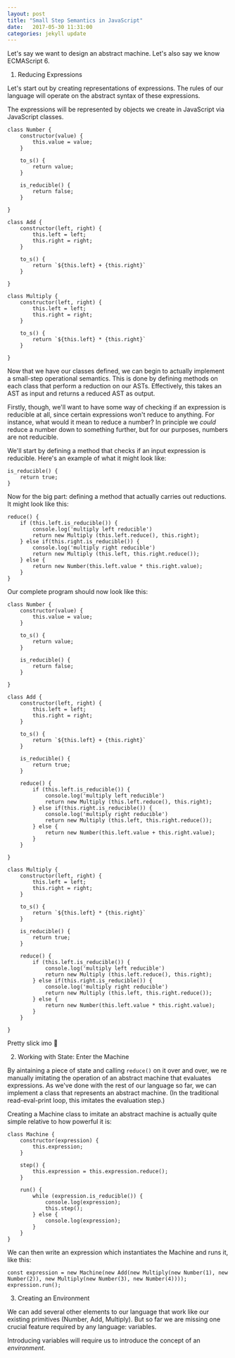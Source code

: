 ```yaml
---
layout: post
title: "Small Step Semantics in JavaScript"
date:   2017-05-30 11:31:00
categories: jekyll update
---
```


Let's say we want to design an abstract machine. Let's also say we know ECMAScript 6. 

1. Reducing Expressions

Let's start out by creating representations of expressions. The rules of our language will operate on the abstract syntax of these expressions.

The expressions will be represented by objects we create in JavaScript via JavaScript classes.

```
class Number {
	constructor(value) {
		this.value = value;
	}

	to_s() {
		return value;
	}

	is_reducible() {
		return false;
	}

}

class Add {
	constructor(left, right) {
		this.left = left;
		this.right = right;
	}

	to_s() {
		return `${this.left} + {this.right}`
	}

}

class Multiply {
	constructor(left, right) {
		this.left = left;
		this.right = right;
	}

	to_s() {
		return `${this.left} * {this.right}`
	}

}
```

Now that we have our classes defined, we can begin to actually implement a small-step operational semantics. This is done by defining methods on each class that perform a reduction on our ASTs. Effectively, this takes an AST as input and returns a reduced AST as output.

Firstly, though, we'll want to have some way of checking if an expression is reducible at all, since certain expressions won't reduce to anything. For instance, what would it mean to reduce a number? In principle we _could_ reduce a number down to something further, but for our purposes, numbers are not reducible.

We'll start by defining a method that checks if an input expression is reducible. Here's an example of what it might look like:

```
is_reducible() {
	return true;
}
```

Now for the big part: defining a method that actually carries out reductions. It might look like this:

```
reduce() {
	if (this.left.is_reducible()) {
		console.log('multiply left reducible')
		return new Multiply (this.left.reduce(), this.right);
	} else if(this.right.is_reducible()) {
		console.log('multiply right reducible')
		return new Multiply (this.left, this.right.reduce());
	} else {
		return new Number(this.left.value * this.right.value);
	}
}
```

Our complete program should now look like this:
```
class Number {
	constructor(value) {
		this.value = value;
	}

	to_s() {
		return value;
	}

	is_reducible() {
		return false;
	}

}

class Add {
	constructor(left, right) {
		this.left = left;
		this.right = right;
	}

	to_s() {
		return `${this.left} + {this.right}`
	}

	is_reducible() {
		return true;
	}

	reduce() {
		if (this.left.is_reducible()) {
			console.log('multiply left reducible')
			return new Multiply (this.left.reduce(), this.right);
		} else if(this.right.is_reducible()) {
			console.log('multiply right reducible')
			return new Multiply (this.left, this.right.reduce());
		} else {
			return new Number(this.left.value + this.right.value);
		}
	}

}

class Multiply {
	constructor(left, right) {
		this.left = left;
		this.right = right;
	}

	to_s() {
		return `${this.left} * {this.right}`
	}

	is_reducible() {
		return true;
	}

	reduce() {
		if (this.left.is_reducible()) {
			console.log('multiply left reducible')
			return new Multiply (this.left.reduce(), this.right);
		} else if(this.right.is_reducible()) {
			console.log('multiply right reducible')
			return new Multiply (this.left, this.right.reduce());
		} else {
			return new Number(this.left.value * this.right.value);
		}
	}

}
```

Pretty slick imo :tada:

2. Working with State: Enter the Machine

By aintaining a piece of state and calling `reduce()` on it over and over, we re manually imitating the operation of an abstract machine that evaluates expressions. As we've done with the rest of our language so far, we can implement a class that represents an abstract machine. (In the traditional read-eval-print loop, this imitates the evaluation step.)

Creating a Machine class to imitate an abstract machine is actually quite simple relative to how powerful it is:
```
class Machine {
	constructor(expression) {
		this.expression;
	}

	step() {
		this.expression = this.expression.reduce();
	}

	run() {
		while (expression.is_reducible()) {
			console.log(expression);
			this.step();
		} else {
			console.log(expression);
		}
	}
}
```

We can then write an expression which instantiates the Machine and runs it, like this:
```
const expression = new Machine(new Add(new Multiply(new Number(1), new Number(2)), new Multiply(new Number(3), new Number(4))));
expression.run();
```

3. Creating an Environment

We can add several other elements to our language that work like our existing primitives (Number, Add, Multiply). But so far we are missing one crucial feature required by any language: variables.

Introducing variables will require us to introduce the concept of an _environment_.